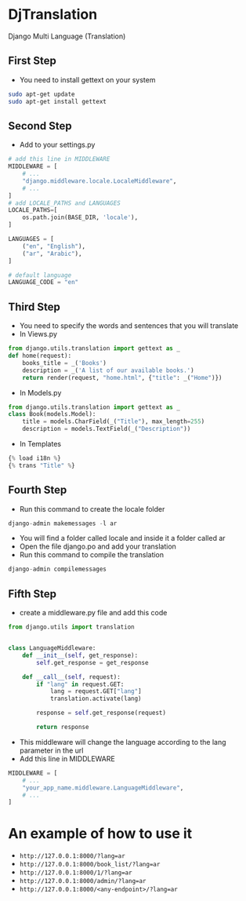 # DjTranslation
Django Multi Language (Translation)
## First Step
- You need to install gettext on your system
 ```bash
sudo apt-get update
sudo apt-get install gettext
```

## Second Step
- Add to your settings.py
```python
# add this line in MIDDLEWARE
MIDDLEWARE = [
    # ...
    "django.middleware.locale.LocaleMiddleware",
    # ...
]
# add LOCALE_PATHS and LANGUAGES
LOCALE_PATHS=[
    os.path.join(BASE_DIR, 'locale'),
]

LANGUAGES = [
    ("en", "English"),
    ("ar", "Arabic"),
]

# default language
LANGUAGE_CODE = "en"
```
## Third Step
- You need to specify the words and sentences that you will translate
- In Views.py
```python
from django.utils.translation import gettext as _
def home(request):
    books_title = _('Books')
    description = _('A list of our available books.')
    return render(request, "home.html", {"title": _("Home")})
```
- In Models.py
```python
from django.utils.translation import gettext as _
class Book(models.Model):
    title = models.CharField(_("Title"), max_length=255)
    description = models.TextField(_("Description"))
```
- In Templates
```python
{% load i18n %}
{% trans "Title" %}
```
## Fourth Step
- Run this command to create the locale folder
```python
django-admin makemessages -l ar
```
- You will find a folder called locale and inside it a folder called ar
- Open the file django.po and add your translation
- Run this command to compile the translation
```python
django-admin compilemessages
```
## Fifth Step
- create a middleware.py file and add this code
```python
from django.utils import translation


class LanguageMiddleware:
    def __init__(self, get_response):
        self.get_response = get_response

    def __call__(self, request):
        if "lang" in request.GET:
            lang = request.GET["lang"]
            translation.activate(lang)

        response = self.get_response(request)

        return response

```
- This middleware will change the language according to the lang parameter in the url
- Add this line in MIDDLEWARE
```python
MIDDLEWARE = [
    # ...
    "your_app_name.middleware.LanguageMiddleware",
    # ...
]
```

# An example of how to use it
- ```http://127.0.0.1:8000/?lang=ar```
- ```http://127.0.0.1:8000/book_list/?lang=ar```
- ```http://127.0.0.1:8000/1/?lang=ar```
- ```http://127.0.0.1:8000/admin/?lang=ar```
- ```http://127.0.0.1:8000/<any-endpoint>/?lang=ar```
